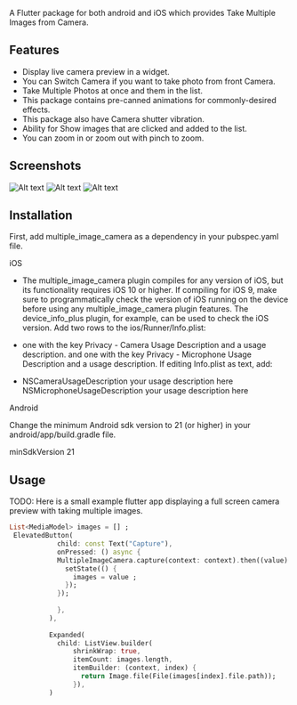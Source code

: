 <!--
This README describes the package. If you publish this package to pub.dev,
this README's contents appear on the landing page for your package.

For information about how to write a good package README, see the guide for
[writing package pages](https://dart.dev/guides/libraries/writing-package-pages).

For general information about developing packages, see the Dart guide for
[creating packages](https://dart.dev/guides/libraries/create-library-packages)
and the Flutter guide for
[developing packages and plugins](https://flutter.dev/developing-packages).
-->

A Flutter package for both android and iOS which provides Take Multiple Images from Camera.


## Features

- Display live camera preview in a widget.
- You can Switch Camera if you want to take photo from front Camera.
- Take Multiple Photos at once and them in the list.
- This package contains pre-canned animations for commonly-desired effects.
- This package also have Camera shutter vibration.
- Ability for Show images that are clicked and added to the list.
- You can zoom in or zoom out with pinch to zoom.

## Screenshots

![Alt text](/assets/example.png)
![Alt text](/assets/example1.png)
![Alt text](/assets/example2.png)

## Installation

First, add multiple_image_camera as a dependency in your pubspec.yaml file.

iOS

- The multiple_image_camera plugin compiles for any version of iOS, but its functionality requires iOS 10 or higher. If compiling for iOS 9, make sure to programmatically check the version of iOS running on the device before using any multiple_image_camera plugin features. The device_info_plus plugin, for example, can be used to check the iOS version.
Add two rows to the ios/Runner/Info.plist:

- one with the key Privacy - Camera Usage Description and a usage description.
and one with the key Privacy - Microphone Usage Description and a usage description.
If editing Info.plist as text, add:

- NSCameraUsageDescription your usage description here NSMicrophoneUsageDescription your usage description here

Android

Change the minimum Android sdk version to 21 (or higher) in your android/app/build.gradle file.

minSdkVersion 21

## Usage

TODO: Here is a small example flutter app displaying a full screen camera preview with taking multiple images.

```dart
List<MediaModel> images = [] ;
 ElevatedButton(
            child: const Text("Capture"),
            onPressed: () async {
            MultipleImageCamera.capture(context: context).then((value) {
              setState(() {
                images = value ;
              });
            });
          
            },
          ),
          
          Expanded(
            child: ListView.builder(
                shrinkWrap: true,
                itemCount: images.length,
                itemBuilder: (context, index) {
                  return Image.file(File(images[index].file.path));
                }),
          )
```

